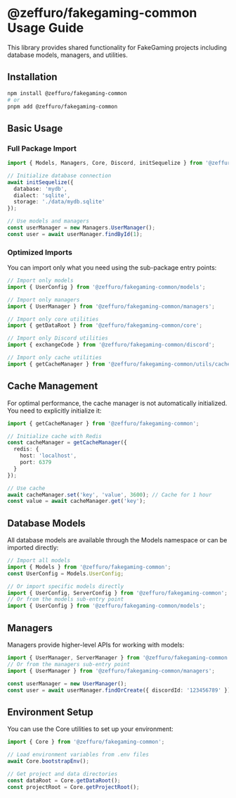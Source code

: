 # @zeffuro/fakegaming-common Usage Guide

This library provides shared functionality for FakeGaming projects including database models, managers, and utilities.

## Installation

```bash
npm install @zeffuro/fakegaming-common
# or
pnpm add @zeffuro/fakegaming-common
```

## Basic Usage

### Full Package Import

```typescript
import { Models, Managers, Core, Discord, initSequelize } from '@zeffuro/fakegaming-common';

// Initialize database connection
await initSequelize({
  database: 'mydb',
  dialect: 'sqlite',
  storage: './data/mydb.sqlite'
});

// Use models and managers
const userManager = new Managers.UserManager();
const user = await userManager.findById(1);
```

### Optimized Imports

You can import only what you need using the sub-package entry points:

```typescript
// Import only models
import { UserConfig } from '@zeffuro/fakegaming-common/models';

// Import only managers
import { UserManager } from '@zeffuro/fakegaming-common/managers';

// Import only core utilities
import { getDataRoot } from '@zeffuro/fakegaming-common/core';

// Import only Discord utilities
import { exchangeCode } from '@zeffuro/fakegaming-common/discord';

// Import only cache utilities
import { getCacheManager } from '@zeffuro/fakegaming-common/utils/cache';
```

## Cache Management

For optimal performance, the cache manager is not automatically initialized. You need to explicitly initialize it:

```typescript
import { getCacheManager } from '@zeffuro/fakegaming-common';

// Initialize cache with Redis
const cacheManager = getCacheManager({
  redis: {
    host: 'localhost',
    port: 6379
  }
});

// Use cache
await cacheManager.set('key', 'value', 3600); // Cache for 1 hour
const value = await cacheManager.get('key');
```

## Database Models

All database models are available through the Models namespace or can be imported directly:

```typescript
// Import all models
import { Models } from '@zeffuro/fakegaming-common';
const UserConfig = Models.UserConfig;

// Or import specific models directly
import { UserConfig, ServerConfig } from '@zeffuro/fakegaming-common';
// Or from the models sub-entry point
import { UserConfig } from '@zeffuro/fakegaming-common/models';
```

## Managers

Managers provide higher-level APIs for working with models:

```typescript
import { UserManager, ServerManager } from '@zeffuro/fakegaming-common';
// Or from the managers sub-entry point
import { UserManager } from '@zeffuro/fakegaming-common/managers';

const userManager = new UserManager();
const user = await userManager.findOrCreate({ discordId: '123456789' });
```

## Environment Setup

You can use the Core utilities to set up your environment:

```typescript
import { Core } from '@zeffuro/fakegaming-common';

// Load environment variables from .env files
await Core.bootstrapEnv();

// Get project and data directories
const dataRoot = Core.getDataRoot();
const projectRoot = Core.getProjectRoot();
```
